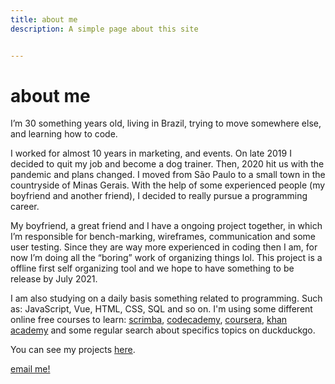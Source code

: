 ```yaml
---
title: about me
description: A simple page about this site


---
```

# about me
I’m 30 something years old, living in Brazil, trying to move somewhere else, and learning how to code.

I worked for almost 10 years in marketing, and events. On late 2019 I decided to quit my job and become a dog trainer. Then, 2020 hit us with the pandemic and plans changed. I moved from São Paulo to a small town in the countryside of Minas Gerais. With the help of some experienced people (my boyfriend and another friend), I decided to really pursue a programming career. 

My boyfriend, a great friend and I have a ongoing project together, in which I’m responsible for bench-marking, wireframes, communication and some user testing. Since they are way more experienced in coding then I am, for now I’m doing all the “boring” work of organizing things lol. This project is a offline first self organizing tool and we hope to have something to be release by July 2021.

I am also studying on a daily basis something related to programming. Such as: JavaScript, Vue, HTML, CSS, SQL and so on. I'm using some different online free courses to learn: [scrimba](https://scrimba.com/), [codecademy](https://www.codecademy.com/), [coursera](https://www.coursera.org/), [khan academy](https://www.khanacademy.org/) and some regular search about specifics topics on duckduckgo.


You can see my projects [here](create.page).

[email me!](talkto@elenavolpato.me)
